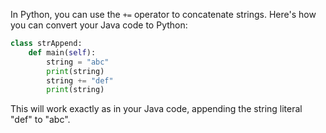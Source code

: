 In Python, you can use the `+=` operator to concatenate strings. Here's how you can convert your Java code to Python:

```python
class strAppend:
    def main(self):
        string = "abc"
        print(string)
        string += "def"
        print(string)
```

This will work exactly as in your Java code, appending the string literal "def" to "abc".
